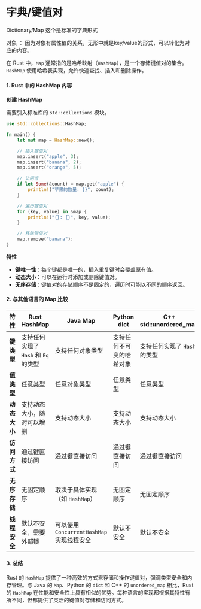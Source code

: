# 字典/键值对

Dictionary/Map 这个是标准的字典形式

对象 ： 因为对象有属性值的关系，无形中就是key/value的形式，可以转化为对应的内容。



在 Rust 中，`Map` 通常指的是哈希映射（`HashMap`），是一个存储键值对的集合。`HashMap` 使用哈希表实现，允许快速查找、插入和删除操作。

#### 1. **Rust 中的 HashMap 内容**

**创建 HashMap**

需要引入标准库的 `std::collections` 模块。

```rust
use std::collections::HashMap;

fn main() {
    let mut map = HashMap::new();

    // 插入键值对
    map.insert("apple", 3);
    map.insert("banana", 2);
    map.insert("orange", 5);

    // 访问值
    if let Some(&count) = map.get("apple") {
        println!("苹果的数量: {}", count);
    }

    // 遍历键值对
    for (key, value) in &map {
        println!("{}: {}", key, value);
    }

    // 移除键值对
    map.remove("banana");
}
```

**特性**

* **键唯一性**：每个键都是唯一的，插入重复键时会覆盖原有值。
* **动态大小**：可以在运行时添加或删除键值对。
* **无序存储**：键值对的存储顺序不是固定的，遍历时可能以不同的顺序返回。

#### 2. **与其他语言的 Map 比较**

| 特性       | Rust HashMap              | Java Map                        | Python dict  | C++ std::unordered\_map |
| -------- | ------------------------- | ------------------------------- | ------------ | ----------------------- |
| **键类型**  | 支持任何实现了 `Hash` 和 `Eq` 的类型 | 支持任何对象类型                        | 支持任何不可变的哈希对象 | 支持任何实现了 `Hash` 的类型      |
| **值类型**  | 任意类型                      | 任意对象类型                          | 任意类型         | 任意类型                    |
| **动态大小** | 支持动态大小，随时可以增删             | 支持动态大小                          | 支持动态大小       | 支持动态大小                  |
| **访问方式** | 通过键直接访问                   | 通过键直接访问                         | 通过键直接访问      | 通过键直接访问                 |
| **无序存储** | 无固定顺序                     | 取决于具体实现（如 `HashMap`）            | 无固定顺序        | 无固定顺序                   |
| **线程安全** | 默认不安全，需要外部锁               | 可以使用 `ConcurrentHashMap` 实现线程安全 | 默认不安全        | 默认不安全                   |

#### 3. **总结**

Rust 的 `HashMap` 提供了一种高效的方式来存储和操作键值对，强调类型安全和内存管理。与 Java 的 `Map`、Python 的 `dict` 和 C++ 的 `unordered_map` 相比，Rust 的 `HashMap` 在性能和安全性上具有相似的优势。每种语言的实现都根据其特性有所不同，但都提供了灵活的键值对存储和访问方式。
